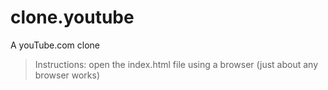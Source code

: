 # clone.youtube
A youTube.com clone

>Instructions: open the index.html file using a browser (just about any browser works)
